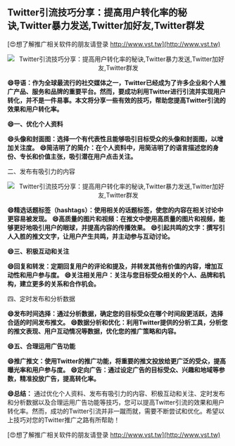 ## **Twitter引流技巧分享：提高用户转化率的秘诀,Twitter暴力发送,Twitter加好友,Twitter群发**

[😍想了解推广相关软件的朋友请登录 http://www.vst.tw](http://www.vst.tw)

 <center><img src="https://vst.tw/MP4/tuiguang/png/8.png" alt="Twitter引流技巧分享：提高用户转化率的秘诀,Twitter暴力发送,Twitter加好友,Twitter群发"></center>

**😄导语：作为全球最流行的社交媒体之一，Twitter已经成为了许多企业和个人推广产品、服务和品牌的重要平台。然而，要成功利用Twitter进行引流并实现用户转化，并不是一件易事。本文将分享一些有效的技巧，帮助您提高Twitter引流的效果和用户转化率。**

**😄一、优化个人资料**

**😄头像和封面图：选择一个有代表性且能够吸引目标受众的头像和封面图，以增加关注度。**
**😄简洁明了的简介：在个人资料中，用简洁明了的语言描述您的身份、专长和价值主张，吸引潜在用户点击关注。**

二、发布有吸引力的内容

 <center><img src="https://vst.tw/MP4/tuiguang/png/8.png" alt="Twitter引流技巧分享：提高用户转化率的秘诀,Twitter暴力发送,Twitter加好友,Twitter群发"></center>

**😄精选话题标签（hashtags）：使用相关的话题标签，使您的内容在相关讨论中更容易被发现。**
**😄高质量的图片和视频：在推文中使用高质量的图片和视频，能够更好地吸引用户的眼球，并提高内容的传播效果。**
**😄引起共鸣的文字：撰写引人入胜的推文文字，让用户产生共鸣，并主动参与互动讨论。**

**😄三、积极互动和关注**

**😄回复和转发：定期回复用户的评论和提及，并转发其他有价值的内容，增加互动性和用户参与度。**
**😄关注相关用户：关注与您目标受众相关的个人、品牌和机构，建立更多的关系和合作机会。**

四、定时发布和分析数据

**😄发布时间选择：通过分析数据，确定您的目标受众在哪个时间段更活跃，选择合适的时间发布推文。**
**😄数据分析和优化：利用Twitter提供的分析工具，分析您的推文表现、用户互动情况等数据，优化您的推广策略和内容。**

**😄五、合理运用广告功能**

**😄推广推文：使用Twitter的推广功能，将重要的推文投放给更广泛的受众，提高曝光率和用户参与度。**
**😄定向广告：通过设定广告的目标受众、兴趣和地域等参数，精准投放广告，提高转化率。**

**😄总结：**
通过优化个人资料、发布有吸引力的内容、积极互动和关注、定时发布和分析数据以及合理运用广告功能等技巧，您可以提高Twitter引流的效果和用户转化率。然而，成功的Twitter引流并非一蹴而就，需要不断尝试和优化。希望以上技巧对您的Twitter推广之路有所帮助！

[😍想了解推广相关软件的朋友请登录 http://www.vst.tw](http://www.vst.tw)



